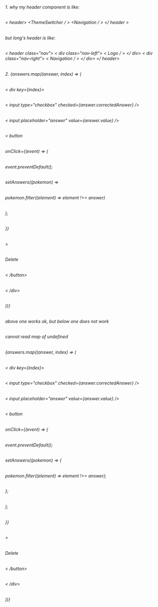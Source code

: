 ###### 1. why my header component is like:
######   < header> <ThemeSwitcher / > <Navigation / > </ header >
###### but long's header is like:
######  < header class="nav"> < div class="nav-left"> < Logo / > </ div> < div class="nav-right"> < Navigation / > </ div> </ header>

######  

###### 2.    {answers.map((answer, index) => (
######        < div key={index}>
######          < input type="checkbox" checked={answer.correctedAnswer} />
######          < input placeholder="answer" value={answer.value} />
######          < button
######             onClick={(event) => {
######               event.preventDefault();
######              setAnswers((pokemon) =>
######                 pokemon.filter((element) => element !== answer)
######               );
######             }}
######           >
######             Delete
######           < /button>
######         < /div>
######       ))}
###### above one works ok, but below one does not work
###### cannot read map of undefined
######     {answers.map((answer, index) => (
######        < div key={index}>
######          < input type="checkbox" checked={answer.correctedAnswer} />
######          < input placeholder="answer" value={answer.value} />
######          < button
######             onClick={(event) => {
######               event.preventDefault();
######              setAnswers((pokemon) => {
######                 pokemon.filter((element) => element !== answer);
######                 };
######               );
######             }}
######           >
######             Delete
######           < /button>
######         < /div>
######       ))}
